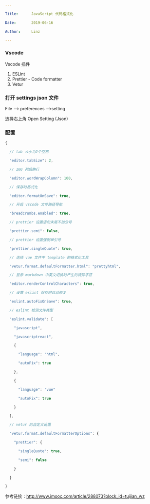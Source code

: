 ```yaml
---

Title:      JavaScript 代码格式化

Date:       2019-06-16

Author:     Linz

---
```


### Vscode 

Vscode 插件

1. ESLint
2. Prettier - Code formatter
3. Vetur




### 打开 settings json 文件

File --> preferences -->setting

选择右上角 Open Setting (Json)



### 配置

``` javascript
{

  // tab 大小为2个空格

  "editor.tabSize": 2,

  // 100 列后换行

  "editor.wordWrapColumn": 100,

  // 保存时格式化

  "editor.formatOnSave": true,

  // 开启 vscode 文件路径导航

  "breadcrumbs.enabled": true,

  // prettier 设置语句末尾不加分号

  "prettier.semi": false,

  // prettier 设置强制单引号

  "prettier.singleQuote": true,

  // 选择 vue 文件中 template 的格式化工具

  "vetur.format.defaultFormatter.html": "prettyhtml",

  // 显示 markdown 中英文切换时产生的特殊字符

  "editor.renderControlCharacters": true,

  // 设置 eslint 保存时自动修复

  "eslint.autoFixOnSave": true,

  // eslint 检测文件类型

  "eslint.validate": [

    "javascript",

    "javascriptreact",

    {

      "language": "html",

      "autoFix": true

    },

    {

      "language": "vue"

      "autoFix": true

    }

  ],

  // vetur 的自定义设置

  "vetur.format.defaultFormatterOptions": {

    "prettier": {

      "singleQuote": true,

      "semi": false

    }

  }

}


```

参考链接：http://www.imooc.com/article/288073?block_id=tuijian_wz
